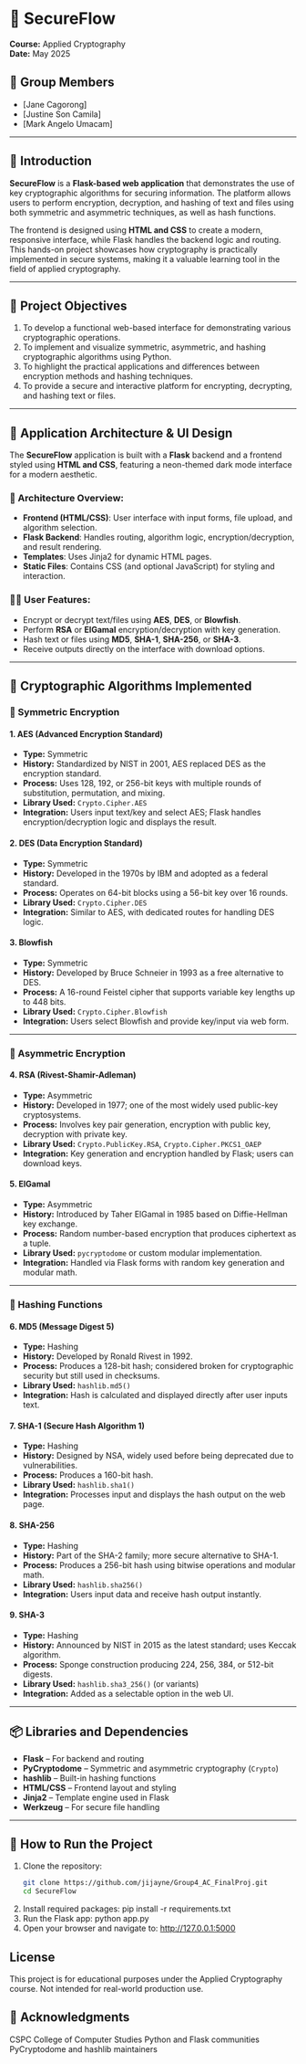 # 🔐 SecureFlow

**Course:** Applied Cryptography  
**Date:** May 2025  

## 👥 Group Members

- [Jane Cagorong]
- [Justine Son Camila]
- [Mark Angelo Umacam]

---

## 📘 Introduction

**SecureFlow** is a **Flask-based web application** that demonstrates the use of key cryptographic algorithms for securing information. The platform allows users to perform encryption, decryption, and hashing of text and files using both symmetric and asymmetric techniques, as well as hash functions.  

The frontend is designed using **HTML and CSS** to create a modern, responsive interface, while Flask handles the backend logic and routing. This hands-on project showcases how cryptography is practically implemented in secure systems, making it a valuable learning tool in the field of applied cryptography.

---

## 🎯 Project Objectives

1. To develop a functional web-based interface for demonstrating various cryptographic operations.
2. To implement and visualize symmetric, asymmetric, and hashing cryptographic algorithms using Python.
3. To highlight the practical applications and differences between encryption methods and hashing techniques.
4. To provide a secure and interactive platform for encrypting, decrypting, and hashing text or files.

---

## 🔧 Application Architecture & UI Design

The **SecureFlow** application is built with a **Flask** backend and a frontend styled using **HTML and CSS**, featuring a neon-themed dark mode interface for a modern aesthetic.

### 🧩 Architecture Overview:
- **Frontend (HTML/CSS)**: User interface with input forms, file upload, and algorithm selection.
- **Flask Backend**: Handles routing, algorithm logic, encryption/decryption, and result rendering.
- **Templates**: Uses Jinja2 for dynamic HTML pages.
- **Static Files**: Contains CSS (and optional JavaScript) for styling and interaction.

### 👨‍💻 User Features:
- Encrypt or decrypt text/files using **AES**, **DES**, or **Blowfish**.
- Perform **RSA** or **ElGamal** encryption/decryption with key generation.
- Hash text or files using **MD5**, **SHA-1**, **SHA-256**, or **SHA-3**.
- Receive outputs directly on the interface with download options.

---

## 🔐 Cryptographic Algorithms Implemented

### 🔸 Symmetric Encryption

#### 1. **AES (Advanced Encryption Standard)**
- **Type:** Symmetric
- **History:** Standardized by NIST in 2001, AES replaced DES as the encryption standard.
- **Process:** Uses 128, 192, or 256-bit keys with multiple rounds of substitution, permutation, and mixing.
- **Library Used:** `Crypto.Cipher.AES`
- **Integration:** Users input text/key and select AES; Flask handles encryption/decryption logic and displays the result.

#### 2. **DES (Data Encryption Standard)**
- **Type:** Symmetric
- **History:** Developed in the 1970s by IBM and adopted as a federal standard.
- **Process:** Operates on 64-bit blocks using a 56-bit key over 16 rounds.
- **Library Used:** `Crypto.Cipher.DES`
- **Integration:** Similar to AES, with dedicated routes for handling DES logic.

#### 3. **Blowfish**
- **Type:** Symmetric
- **History:** Developed by Bruce Schneier in 1993 as a free alternative to DES.
- **Process:** A 16-round Feistel cipher that supports variable key lengths up to 448 bits.
- **Library Used:** `Crypto.Cipher.Blowfish`
- **Integration:** Users select Blowfish and provide key/input via web form.

---

### 🔹 Asymmetric Encryption

#### 4. **RSA (Rivest-Shamir-Adleman)**
- **Type:** Asymmetric
- **History:** Developed in 1977; one of the most widely used public-key cryptosystems.
- **Process:** Involves key pair generation, encryption with public key, decryption with private key.
- **Library Used:** `Crypto.PublicKey.RSA`, `Crypto.Cipher.PKCS1_OAEP`
- **Integration:** Key generation and encryption handled by Flask; users can download keys.

#### 5. **ElGamal**
- **Type:** Asymmetric
- **History:** Introduced by Taher ElGamal in 1985 based on Diffie-Hellman key exchange.
- **Process:** Random number-based encryption that produces ciphertext as a tuple.
- **Library Used:** `pycryptodome` or custom modular implementation.
- **Integration:** Handled via Flask forms with random key generation and modular math.

---

### 🔹 Hashing Functions

#### 6. **MD5 (Message Digest 5)**
- **Type:** Hashing
- **History:** Developed by Ronald Rivest in 1992.
- **Process:** Produces a 128-bit hash; considered broken for cryptographic security but still used in checksums.
- **Library Used:** `hashlib.md5()`
- **Integration:** Hash is calculated and displayed directly after user inputs text.

#### 7. **SHA-1 (Secure Hash Algorithm 1)**
- **Type:** Hashing
- **History:** Designed by NSA, widely used before being deprecated due to vulnerabilities.
- **Process:** Produces a 160-bit hash.
- **Library Used:** `hashlib.sha1()`
- **Integration:** Processes input and displays the hash output on the web page.

#### 8. **SHA-256**
- **Type:** Hashing
- **History:** Part of the SHA-2 family; more secure alternative to SHA-1.
- **Process:** Produces a 256-bit hash using bitwise operations and modular math.
- **Library Used:** `hashlib.sha256()`
- **Integration:** Users input data and receive hash output instantly.

#### 9. **SHA-3**
- **Type:** Hashing
- **History:** Announced by NIST in 2015 as the latest standard; uses Keccak algorithm.
- **Process:** Sponge construction producing 224, 256, 384, or 512-bit digests.
- **Library Used:** `hashlib.sha3_256()` (or variants)
- **Integration:** Added as a selectable option in the web UI.

---

## 📦 Libraries and Dependencies

- **Flask** – For backend and routing
- **PyCryptodome** – Symmetric and asymmetric cryptography (`Crypto`)
- **hashlib** – Built-in hashing functions
- **HTML/CSS** – Frontend layout and styling
- **Jinja2** – Template engine used in Flask
- **Werkzeug** – For secure file handling

---

## 🚀 How to Run the Project

1. Clone the repository:
   ```bash
   git clone https://github.com/jijayne/Group4_AC_FinalProj.git
   cd SecureFlow
2. Install required packages:
   pip install -r requirements.txt
3. Run the Flask app:
   python app.py
4. Open your browser and navigate to:
   http://127.0.0.1:5000

## License
This project is for educational purposes under the Applied Cryptography course. Not intended for real-world production use.

## 🙌 Acknowledgments
CSPC College of Computer Studies
Python and Flask communities
PyCryptodome and hashlib maintainers



